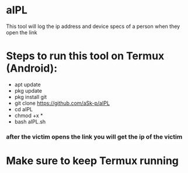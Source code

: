 # aIPL
This tool will log the ip address and device specs of a person when they open the link

# Steps to run this tool on Termux (Android):
- apt update
- pkg update
- pkg install git
- git clone https://github.com/aSk-p/aIPL
- cd aIPL
- chmod +x *
- bash aIPL.sh

 ### after the victim opens the link you will get the ip of the victim
 
 # Make sure to keep Termux running
